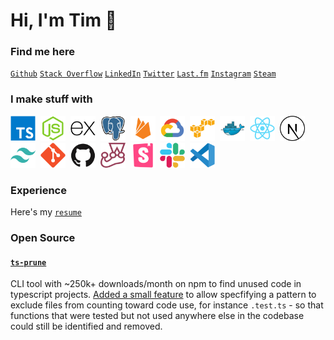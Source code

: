 # Hi, I'm Tim 👋

### Find me here
[`Github`](https://github.com/sauntimo) [`Stack Overflow`](https://stackoverflow.com/users/4293734/sauntimo) [`LinkedIn`](https://www.linkedin.com/in/sauntimo) [`Twitter`](https://twitter.com/sauntimo) [`Last.fm`](https://last.fm/user/sauntimo) [`Instagram`](https://instagram.com/sauntimo) [`Steam`](https://steamcommunity.com/id/sauntimo)

### I make stuff with 

<div>
  <img src="https://github.com/devicons/devicon/blob/master/icons/typescript/typescript-original.svg" title="Typescript" alt="Nypescript" width="40" height="40"/>&nbsp;
  <img src="https://github.com/devicons/devicon/blob/master/icons/nodejs/nodejs-original.svg" title="Node" alt="Node" width="40" height="40"/>&nbsp;
  <img src="https://github.com/devicons/devicon/blob/master/icons/express/express-original.svg" title="Express" alt="Express" width="40" height="40"/>&nbsp;
  <img src="https://github.com/devicons/devicon/blob/master/icons/postgresql/postgresql-original.svg" title="Postgres" alt="Postgres" width="40" height="40"/>&nbsp;
  <img src="https://github.com/devicons/devicon/blob/master/icons/firebase/firebase-plain.svg" title="Firebase" alt="Firebase" width="40" height="40"/>&nbsp;
  <img src="https://github.com/devicons/devicon/blob/master/icons/googlecloud/googlecloud-original.svg" title="GCP" alt="GCP" width="40" height="40"/>&nbsp;
  <img src="https://github.com/devicons/devicon/blob/master/icons/amazonwebservices/amazonwebservices-original.svg" title="AWS" alt="AWS" width="40" height="40"/>&nbsp;
  <img src="https://github.com/devicons/devicon/blob/master/icons/docker/docker-original.svg" title="Docker" alt="Docker" width="40" height="40"/>&nbsp;
  <img src="https://github.com/devicons/devicon/blob/master/icons/react/react-original.svg" title="React" alt="React" width="40" height="40"/>&nbsp;
  <img src="https://github.com/devicons/devicon/blob/master/icons/nextjs/nextjs-line.svg" title="Next" alt="Next" width="40" height="40"/>&nbsp;
  <img src="https://github.com/devicons/devicon/blob/master/icons/tailwindcss/tailwindcss-plain.svg" title="Tailwind" alt="Tailwind" width="40" height="40"/>&nbsp;
  <img src="https://github.com/devicons/devicon/blob/master/icons/git/git-original.svg" title="Git" alt="Git" width="40" height="40"/>&nbsp;
  <img src="https://github.com/devicons/devicon/blob/master/icons/github/github-original.svg" title="GitHub" alt="GitHub" width="40" height="40"/>&nbsp;
  <img src="https://github.com/devicons/devicon/blob/master/icons/jest/jest-plain.svg" title="Jest" alt="Jest" width="40" height="40"/>&nbsp;
  <img src="https://github.com/devicons/devicon/blob/master/icons/storybook/storybook-original.svg" title="Storybook" alt="Storybook" width="40" height="40"/>&nbsp;
  <img src="https://github.com/devicons/devicon/blob/master/icons/slack/slack-original.svg" title="Slack" alt="Slack" width="40" height="40"/>&nbsp;
  <img src="https://github.com/devicons/devicon/blob/master/icons/vscode/vscode-original.svg" title="VSCode" alt="VSCode" width="40" height="40"/>&nbsp; 
</div>

### Experience
Here's my [`resume`](https://github.com/sauntimo/resume)

### Open Source

#### [`ts-prune`](https://www.npmjs.com/package/ts-prune)

CLI tool with ~250k+ downloads/month on npm to find unused code in typescript projects. [Added a small feature](https://github.com/nadeesha/ts-prune/pull/140) to allow specfifying a pattern to exclude files from counting toward code use, for instance `.test.ts` - so that functions that were tested but not used anywhere else in the codebase could still be identified and removed.
